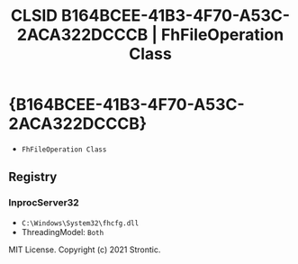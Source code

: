 ﻿---
title: "CLSID B164BCEE-41B3-4F70-A53C-2ACA322DCCCB | FhFileOperation Class"
excerpt: What is COM-Object CLSID B164BCEE-41B3-4F70-A53C-2ACA322DCCCB?
---

# {B164BCEE-41B3-4F70-A53C-2ACA322DCCCB}

* `FhFileOperation Class`

## Registry


### InprocServer32

* `C:\Windows\System32\fhcfg.dll`
* ThreadingModel: `Both`

MIT License. Copyright (c) 2021 Strontic.



